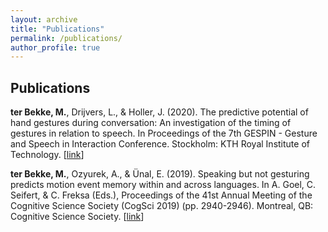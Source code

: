 ```yaml
---
layout: archive
title: "Publications"
permalink: /publications/
author_profile: true
---
```


Publications
------
**ter Bekke, M.**, Drijvers, L., & Holler, J. (2020). The predictive potential of hand gestures during conversation: An investigation of the timing of gestures in relation to speech. In Proceedings of the 7th GESPIN - Gesture and Speech in Interaction Conference. Stockholm: KTH Royal Institute of Technology. [[link](https://pure.mpg.de/rest/items/item_3251942_1/component/file_3251943/content)] 

**ter Bekke, M.**, Ozyurek, A., & Ünal, E. (2019). Speaking but not gesturing predicts motion event memory within and across languages. In A. Goel, C. Seifert, & C. Freksa (Eds.), Proceedings of the 41st Annual Meeting of the Cognitive Science Society (CogSci 2019) (pp. 2940-2946). Montreal, QB: Cognitive Science Society. [[link](https://pure.mpg.de/rest/items/item_3055925_8/component/file_3136363/content)]
